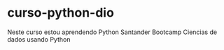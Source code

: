 # curso-python-dio
Neste curso estou aprendendo Python
Santander Bootcamp Ciencias de dados usando Python
